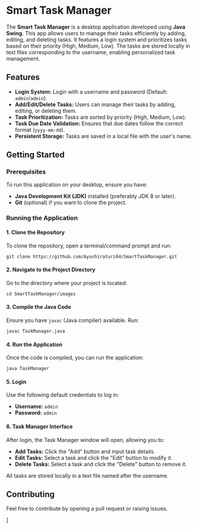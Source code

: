 <body>

<h1>Smart Task Manager</h1>
<p>The <strong>Smart Task Manager</strong> is a desktop application developed using <strong>Java Swing</strong>. This app allows users to manage their tasks efficiently by adding, editing, and deleting tasks. It features a login system and prioritizes tasks based on their priority (High, Medium, Low). The tasks are stored locally in text files corresponding to the username, enabling personalized task management.</p>

<h2>Features</h2>
<ul>
    <li><strong>Login System:</strong> Login with a username and password (Default: <code>admin</code>/<code>admin</code>).</li>
    <li><strong>Add/Edit/Delete Tasks:</strong> Users can manage their tasks by adding, editing, or deleting them.</li>
    <li><strong>Task Prioritization:</strong> Tasks are sorted by priority (High, Medium, Low).</li>
    <li><strong>Task Due Date Validation:</strong> Ensures that due dates follow the correct format (<code>yyyy-mm-dd</code>).</li>
    <li><strong>Persistent Storage:</strong> Tasks are saved in a local file with the user's name.</li>
</ul>

<h2>Getting Started</h2>

<h3>Prerequisites</h3>
<p>To run this application on your desktop, ensure you have:</p>
<ul>
    <li><strong>Java Development Kit (JDK)</strong> installed (preferably JDK 8 or later).</li>
    <li><strong>Git</strong> (optional) if you want to clone the project.</li>
</ul>

<h3>Running the Application</h3>

<h4>1. Clone the Repository</h4>
<p>To clone the repository, open a terminal/command prompt and run:</p>
<pre><code>git clone https://github.com/Ayushiraturi04/SmartTaskManager.git</code></pre>

<h4>2. Navigate to the Project Directory</h4>
<p>Go to the directory where your project is located:</p>
<pre><code>cd SmartTaskManager/images</code></pre>

<h4>3. Compile the Java Code</h4>
<p>Ensure you have <code>javac</code> (Java compiler) available. Run:</p>
<pre><code>javac TaskManager.java</code></pre>

<h4>4. Run the Application</h4>
<p>Once the code is compiled, you can run the application:</p>
<pre><code>java TaskManager</code></pre>

<h4>5. Login</h4>
<p>Use the following default credentials to log in:</p>
<ul>
    <li><strong>Username:</strong> <code>admin</code></li>
    <li><strong>Password:</strong> <code>admin</code></li>
</ul>

<h4>6. Task Manager Interface</h4>
<p>After login, the Task Manager window will open, allowing you to:</p>
<ul>
    <li><strong>Add Tasks:</strong> Click the "Add" button and input task details.</li>
    <li><strong>Edit Tasks:</strong> Select a task and click the "Edit" button to modify it.</li>
    <li><strong>Delete Tasks:</strong> Select a task and click the "Delete" button to remove it.</li>
</ul>
<p>All tasks are stored locally in a text file named after the username.</p>

<h2>Contributing</h2>
<p>Feel free to contribute by opening a pull request or raising issues.</p>
]

</body>
